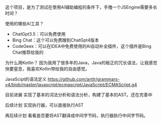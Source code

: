 这个项目，是为了测试在使用AI辅助编程的条件下，手撸一个JSEngine需要多长时间？

使用的哪些AI工具？
- ChatGpt3.5：可以免费使用
- Bing Chat：这个可以免费蹭到ChatGpt4版本
- CodeGeex：可以在IDEA中免费使用的AI自动补全插件，这个插件是Bing Chat推荐给我的

为什么用Kotlin？
因为我用了很多年的Java，Java的板正的冗长语法，让我感觉快要窒息，我喜欢Kotlin带给我的自由感觉。

JavaScipt的语法定义
https://github.com/antlr/grammars-v4/blob/master/javascript/ecmascript/JavaScript/ECMAScript.g4

目前进展
实现了基本的词法分析和语法分析，构建了基本的AST。还在完善中

后续计划
实现执行器，可以直接执行AST

再后续计划
看看是否要将AST翻译成中间字节码，执行器执行中间字节码。
